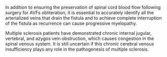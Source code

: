In addition to ensuring the preservation of spinal cord blood flow following surgery for AVFs obliteration, it is essential to accurately identify all the arterialized veins that drain the fistula and to achieve complete interruption of the fistula as recurrence can cause progressive myelopathy.

Multiple sclerosis patients have demonstrated chronic internal jugular, vertebral, and azygos vein obstruction, which causes congestion in the spinal venous system. It is still uncertain if this chronic cerebral venous insufficiency plays any role in the pathogenesis of multiple sclerosis.